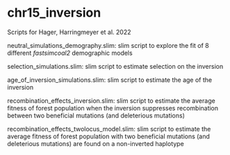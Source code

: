 # chr15_inversion

Scripts for Hager, Harringmeyer et al. 2022

neutral_simulations_demography.slim: slim script to explore the fit of 8 different _fastsimcoal2_ demographic models

selection_simulations.slim: slim script to estimate selection on the inversion

age_of_inversion_simulations.slim: slim script to estimate the age of the inversion

recombination_effects_inversion.slim: slim script to estimate the average fitness of forest population when the inversion suppresses recombination between two beneficial mutations (and deleterious mutations)

recombination_effects_twolocus_model.slim: slim script to estimate the average fitness of forest population with two beneficial mutations (and deleterious mutations) are found on a non-inverted haplotype



